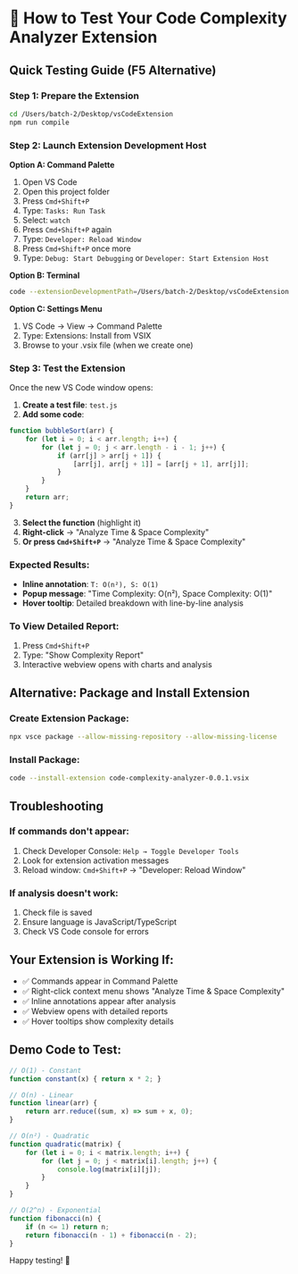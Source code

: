 # 🚀 How to Test Your Code Complexity Analyzer Extension

## Quick Testing Guide (F5 Alternative)

### Step 1: Prepare the Extension
```bash
cd /Users/batch-2/Desktop/vsCodeExtension
npm run compile
```

### Step 2: Launch Extension Development Host
**Option A: Command Palette**
1. Open VS Code
2. Open this project folder
3. Press `Cmd+Shift+P`
4. Type: `Tasks: Run Task`
5. Select: `watch`
6. Press `Cmd+Shift+P` again
7. Type: `Developer: Reload Window`
8. Press `Cmd+Shift+P` once more
9. Type: `Debug: Start Debugging` or `Developer: Start Extension Host`

**Option B: Terminal**
```bash
code --extensionDevelopmentPath=/Users/batch-2/Desktop/vsCodeExtension
```

**Option C: Settings Menu**
1. VS Code → View → Command Palette
2. Type: Extensions: Install from VSIX
3. Browse to your .vsix file (when we create one)

### Step 3: Test the Extension
Once the new VS Code window opens:

1. **Create a test file**: `test.js`
2. **Add some code**:
```javascript
function bubbleSort(arr) {
    for (let i = 0; i < arr.length; i++) {
        for (let j = 0; j < arr.length - i - 1; j++) {
            if (arr[j] > arr[j + 1]) {
                [arr[j], arr[j + 1]] = [arr[j + 1], arr[j]];
            }
        }
    }
    return arr;
}
```

3. **Select the function** (highlight it)
4. **Right-click** → "Analyze Time & Space Complexity"
5. **Or press `Cmd+Shift+P`** → "Analyze Time & Space Complexity"

### Expected Results:
- **Inline annotation**: `T: O(n²), S: O(1)`
- **Popup message**: "Time Complexity: O(n²), Space Complexity: O(1)"
- **Hover tooltip**: Detailed breakdown with line-by-line analysis

### To View Detailed Report:
1. Press `Cmd+Shift+P`
2. Type: "Show Complexity Report"
3. Interactive webview opens with charts and analysis

## Alternative: Package and Install Extension

### Create Extension Package:
```bash
npx vsce package --allow-missing-repository --allow-missing-license
```

### Install Package:
```bash
code --install-extension code-complexity-analyzer-0.0.1.vsix
```

## Troubleshooting

### If commands don't appear:
1. Check Developer Console: `Help → Toggle Developer Tools`
2. Look for extension activation messages
3. Reload window: `Cmd+Shift+P` → "Developer: Reload Window"

### If analysis doesn't work:
1. Check file is saved
2. Ensure language is JavaScript/TypeScript
3. Check VS Code console for errors

## Your Extension is Working If:
- ✅ Commands appear in Command Palette
- ✅ Right-click context menu shows "Analyze Time & Space Complexity"
- ✅ Inline annotations appear after analysis
- ✅ Webview opens with detailed reports
- ✅ Hover tooltips show complexity details

## Demo Code to Test:

```javascript
// O(1) - Constant
function constant(x) { return x * 2; }

// O(n) - Linear
function linear(arr) {
    return arr.reduce((sum, x) => sum + x, 0);
}

// O(n²) - Quadratic
function quadratic(matrix) {
    for (let i = 0; i < matrix.length; i++) {
        for (let j = 0; j < matrix[i].length; j++) {
            console.log(matrix[i][j]);
        }
    }
}

// O(2^n) - Exponential
function fibonacci(n) {
    if (n <= 1) return n;
    return fibonacci(n - 1) + fibonacci(n - 2);
}
```

Happy testing! 🎉
